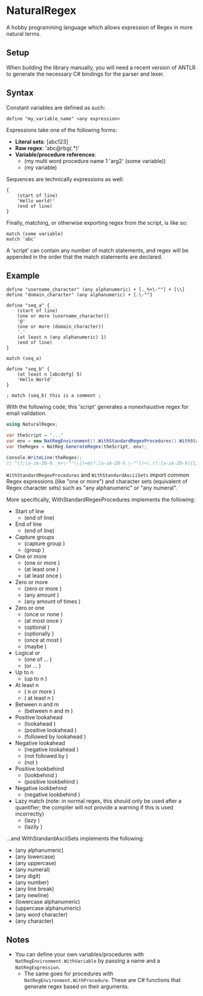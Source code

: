 ﻿# NaturalRegex

A hobby programming language which allows expression of Regex in more natural terms.

## Setup

When building the library manually, you will need a recent version of ANTLR to generate the necessary C# bindings 
for the parser and lexer.

## Syntax

Constant variables are defined as such:

```
define "my_variable_name" <any expression>
```

Expressions take one of the following forms:

* **Literal sets**: \[abc123\]
* **Raw regex**: 'abc@rbg(.*)'
* **Variable/procedure references**: 
  * (my multi word procedure name 1 'arg2' (some variable))
  * (my variable)

Sequences are technically expressions as well:

```
{
    (start of line)
    'Hello world!'
    (end of line)
}
```

Finally, matching, or otherwise exporting regex from the script, is like so:

```
match (some variable)
match 'abc'
```

A 'script' can contain any number of match statements, and regex will be appended in the order that the match statements
are declared.

## Example

```
define "username_character" (any alphanumeric) + [._%+\-""] + [\\]
define "domain_character" (any alphanumeric) + [.\-""]

define "seq_a" {
	(start of line)
	(one or more (username_character))
	'@'
	(one or more (domain_character))
	'.'
	(at least n (any alphanumeric) 1)
	(end of line)
}

match (seq_a)

define "seq_b" {
	(at least n [abcdefg] 5)
	'Hello World'
}

; match (seq_b) this is a comment ;
```

With the following code, this 'script' generates a nonexhaustive regex for email validation.


```csharp
using NaturalRegex;

var theScript = "..."
var env = new NatRegEnvironment().WithStandardRegexProcedures().WithStandardAsciiSets();
var theRegex = NatReg.GenerateRegex(theScript, env);

Console.WriteLine(theRegex);
// ^(?:[a-zA-Z0-9._%+\-""\\])+@(?:[a-zA-Z0-9.\-""])+\.(?:[a-zA-Z0-9]{1,})$
```

`WithStandardRegexProcedures` and `WithStandardAsciiSets` import common Regex expressions (like "one or more") and 
character sets (equivalent of Regex character sets) such as "any alphanumeric" or "any numeral".

More specifically, WithStandardRegexProcedures implements the following:

- Start of line
  - (end of line)
- End of line
  - (end of line)
- Capture groups
  - (capture group <exp>)
  - (group <exp>)
- One or more
  - (one or more <exp>)
  - (at least one <exp>)
  - (at least once <exp>)
- Zero or more
  - (zero or more <exp>)
  - (any amount <exp>)
  - (any amount of times <exp>)
- Zero or one
  - (once or none <exp>)
  - (at most once <exp>)
  - (optional <exp>)
  - (optionally <exp>)
  - (once at most <exp>)
  - (maybe <exp>)
- Logical or
  - (one of <exp1> <exp2> <exp3> ... <expN>)
  - (or <exp1> <exp2> <exp3> ... <expN>)
- Up to n
  - (up to n <exp> <n>)
- At least n
  - ( n or more <exp> <n>)
  - ( at least n <exp> <n>)
- Between n and m
  - (between n and m <exp> <n> <m>)
- Positive lookahead
  - (lookahead <exp>)
  - (positive lookahead <exp>)
  - (followed by lookahead <exp>)
- Negative lookahead
  - (negative lookahead <exp>)
  - (not followed by <exp>)
  - (not <exp>)
- Positive lookbehind
  - (lookbehind <exp>)
  - (positive lookbehind <exp>)
- Negative lookbehind
  - (negative lookbehind <exp>)
- Lazy match (note: in normal regex, this should only be used after a quantifier; the compiler will not provide a 
warning if this is used incorrectly)
  - (lazy <exp>)
  - (lazily <exp>)

...and WithStandardAsciiSets implements the following:

- (any alphanumeric)
- (any lowercase)
- (any uppercase)
- (any numeral)
- (any digit)
- (any number)
- (any line break)
- (any newline)
- (lowercase alphanumeric)
- (uppercase alphanumeric)
- (any word character)
- (any character)


## Notes

* You can define your own variables/procedures with `NatRegEnvironment.WithVariable` 
by passing a name and a `NatRegExpression`. 
  * The same goes for procedures with `NatRegEnvironment.WithProcedure`. 
  These are C# functions that generate regex based on their arguments.